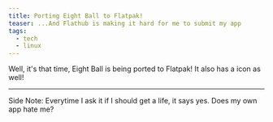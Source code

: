 ```yaml
---
title: Porting Eight Ball to Flatpak!
teaser: ...And Flathub is making it hard for me to submit my app
tags:
  - tech
  - linux
---
```

Well, it's that time, Eight Ball is being ported to Flatpak! It also has a icon as well!

---

Side Note: Everytime I ask it if I should get a life, it says yes. Does my own app hate me?
